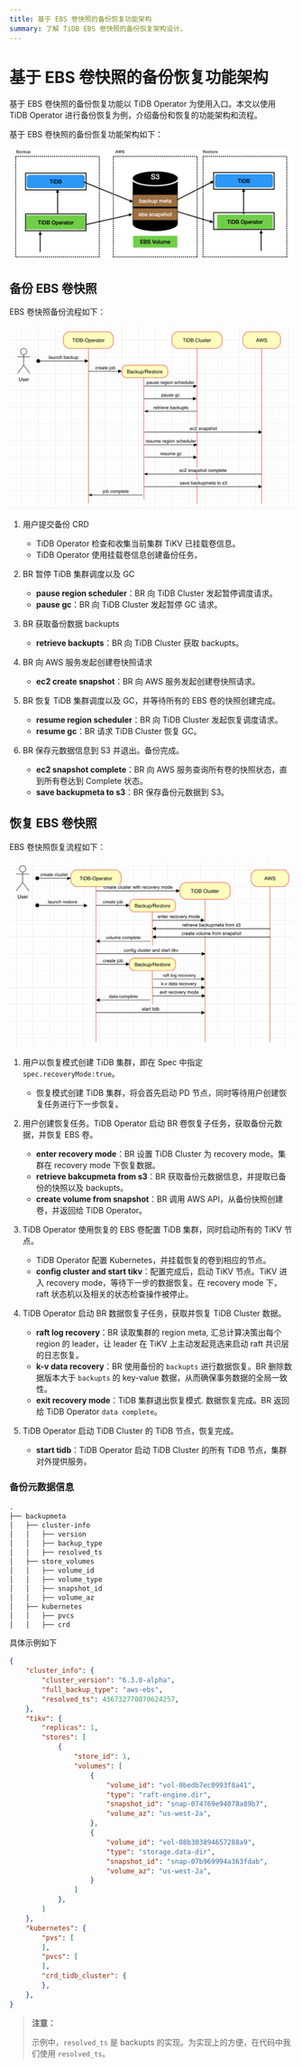 ```yaml
---
title: 基于 EBS 卷快照的备份恢复功能架构
summary: 了解 TiDB EBS 卷快照的备份恢复架构设计。
---
```


# 基于 EBS 卷快照的备份恢复功能架构

基于 EBS 卷快照的备份恢复功能以 TiDB Operator 为使用入口。本文以使用 TiDB Operator 进行备份恢复为例，介绍备份和恢复的功能架构和流程。

基于 EBS 卷快照的备份恢复功能架构如下：

![AWS EBS Snapshot Backup and Restore architecture](/media/volume-snapshot-backup-restore-overview.png)

## 备份 EBS 卷快照

EBS 卷快照备份流程如下：

![EBS Snapshot backup process design](/media/volume-snapshot-backup-workflow.png)

1. 用户提交备份 CRD
   * TiDB Operator 检查和收集当前集群 TiKV 已挂载卷信息。
   * TiDB Operator 使用挂载卷信息创建备份任务。

2. BR 暂停 TiDB 集群调度以及 GC
   * **pause region scheduler**：BR 向 TiDB Cluster 发起暂停调度请求。
   * **pause gc**：BR 向 TiDB Cluster 发起暂停 GC 请求。

3. BR 获取备份数据 backupts
   * **retrieve backupts**：BR 向 TiDB Cluster 获取 backupts。

4. BR 向 AWS 服务发起创建卷快照请求
   * **ec2 create snapshot**：BR 向 AWS 服务发起创建卷快照请求。

5. BR 恢复 TiDB 集群调度以及 GC，并等待所有的 EBS 卷的快照创建完成。
   * **resume region scheduler**：BR 向 TiDB Cluster 发起恢复调度请求。
   * **resume gc**：BR 请求 TiDB Cluster 恢复 GC。

6. BR 保存元数据信息到 S3 并退出。备份完成。
   * **ec2 snapshot complete**：BR 向 AWS 服务查询所有卷的快照状态，直到所有卷达到 Complete 状态。
   * **save backupmeta to s3**：BR 保存备份元数据到 S3。

## 恢复 EBS 卷快照

EBS 卷快照恢复流程如下：

![EBS Snapshot restore process design](/media/volume-snapshot-restore-workflow.png)

1. 用户以恢复模式创建 TiDB 集群，即在 Spec 中指定 `spec.recoveryMode:true`。
   * 恢复模式创建 TiDB 集群，将会首先启动 PD 节点，同时等待用户创建恢复任务进行下一步恢复。

2. 用户创建恢复任务。TiDB Operator 启动 BR 卷恢复子任务，获取备份元数据，并恢复 EBS 卷。
   * **enter recovery mode**：BR 设置 TiDB Cluster 为 recovery mode。集群在 recovery mode 下恢复数据。
   * **retrieve bakcupmeta from s3**：BR 获取备份元数据信息，并提取已备份的快照以及 backupts。
   * **create volume from snapshot**：BR 调用 AWS API，从备份快照创建卷，并返回给 TiDB Operator。

3. TiDB Operator 使用恢复的 EBS 卷配置 TiDB 集群，同时启动所有的 TiKV 节点。
   * TiDB Operator 配置 Kubernetes，并挂载恢复的卷到相应的节点。
   * **config cluster and start tikv**：配置完成后，启动 TiKV 节点。TiKV 进入 recovery mode，等待下一步的数据恢复。在 recovery mode 下，raft 状态机以及相关的状态检查操作被停止。

4. TiDB Operator 启动 BR 数据恢复子任务，获取并恢复 TiDB Cluster 数据。
   * **raft log recovery**：BR 读取集群的 region meta, 汇总计算决策出每个 region 的 leader，让 leader 在 TiKV 上主动发起竞选来启动 raft 共识层的日志恢复。
   * **k-v data recovery**：BR 使用备份的 `backupts` 进行数据恢复。BR 删除数据版本大于 `backupts` 的 key-value 数据，从而确保事务数据的全局一致性。
   * **exit recovery mode**：TiDB 集群退出恢复模式. 数据恢复完成。BR 返回给 TiDB Operator `data complete`。

5. TiDB Operator 启动 TiDB Cluster 的 TiDB 节点，恢复完成。
   * **start tidb**：TiDB Operator 启动 TiDB Cluster 的所有 TiDB 节点，集群对外提供服务。

### 备份元数据信息

```
.
├── backupmeta
│   ├── cluster-info
│   │   ├── version
│   │   ├── backup_type
│   │   ├── resolved_ts
│   ├── store_volumes
│   │   ├── volume_id
│   │   ├── volume_type
│   │   ├── snapshot_id
│   │   ├── volume_az
│   ├── kubernetes
│   │   ├── pvcs
│   │   ├── crd
```   

具体示例如下

```json
{
    "cluster_info": {
        "cluster_version": "6.3.0-alpha",
        "full_backup_type": "aws-ebs",
        "resolved_ts": 436732770870624257,
    },
    "tikv": {
        "replicas": 1,
        "stores": [
            {
                "store_id": 1,
                "volumes": [
                    {
                        "volume_id": "vol-0bedb7ec0993f8a41",
                        "type": "raft-engine.dir",
                        "snapshot_id": "snap-074769e94078a89b7",
                        "volume_az": "us-west-2a",
                    },
                    {
                        "volume_id": "vol-08b303894657288a9",
                        "type": "storage.data-dir",
                        "snapshot_id": "snap-07b969994a363fdab",
                        "volume_az": "us-west-2a",
                    }
                ]
            },
        ]
    },
    "kubernetes": {
        "pvs": [
        ],
        "pvcs": [
        ],
        "crd_tidb_cluster": {
        },
    },
}
```

> **注意：**
>
> 示例中，`resolved_ts` 是 backupts 的实现。为实现上的方便，在代码中我们使用 `resolved_ts`。